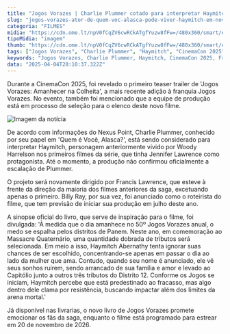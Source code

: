 ```yaml
---
title: "Jogos Vorazes | Charlie Plummer cotado para interpretar Haymitch no novo filme da saga"
slug: "jogos-vorazes-ator-de-quem-voc-alasca-pode-viver-haymitch-em-novo-filme"
categoria: "FILMES"
midia: "https://cdn.ome.lt/npV0fCqZV6cwRCkATgfYuzw8fFw=/480x360/smart/extras/conteudos/jogos-vorazes-woody.jpg"
tipoMidia: "imagem"
thumb: "https://cdn.ome.lt/npV0fCqZV6cwRCkATgfYuzw8fFw=/480x360/smart/extras/conteudos/jogos-vorazes-woody.jpg"
tags: ["Jogos Vorazes", "Charlie Plummer", "Haymitch", "CinemaCon 2025", "Francis Lawrence", "Billy Ray", "Panem", "Massacre Quaternário"]
keywords: "Jogos Vorazes, Charlie Plummer, Haymitch, CinemaCon 2025, Francis Lawrence, Billy Ray, Panem, Massacre Quaternário"
data: "2025-04-04T20:10:37.322Z"
---
```


Durante a CinemaCon 2025, foi revelado o primeiro teaser trailer de 'Jogos Vorazes: Amanhecer na Colheita', a mais recente adição à franquia Jogos Vorazes. No evento, também foi mencionado que a equipe de produção está em processo de seleção para o elenco deste novo filme.

![Imagem da notícia](https://cdn.ome.lt/VropuA-Kuk8D7BDuXyexdcjTmCA=/fit-in/837x500/smart/uploads/conteudo/fotos/charlie-plummer-jogos-vorazes.png)

De acordo com informações do Nexus Point, Charlie Plummer, conhecido por seu papel em 'Quem é Você, Alasca?', está sendo considerado para interpretar Haymitch, personagem anteriormente vivido por Woody Harrelson nos primeiros filmes da série, que tinha Jennifer Lawrence como protagonista. Até o momento, a produção não confirmou oficialmente a escalação de Plummer.

O projeto será novamente dirigido por Francis Lawrence, que esteve à frente da direção da maioria dos filmes anteriores da saga, excetuando apenas o primeiro. Billy Ray, por sua vez, foi anunciado como o roteirista do filme, que tem previsão de iniciar sua produção em julho deste ano.

A sinopse oficial do livro, que serve de inspiração para o filme, foi divulgada: 'À medida que o dia amanhece no 50º Jogos Vorazes anual, o medo se espalha pelos distritos de Panem. Neste ano, em comemoração ao Massacre Quaternário, uma quantidade dobrada de tributos será selecionada. Em meio a isso, Haymitch Abernathy tenta ignorar suas chances de ser escolhido, concentrando-se apenas em passar o dia ao lado da mulher que ama. Contudo, quando seu nome é anunciado, ele vê seus sonhos ruírem, sendo arrancado de sua família e amor e levado ao Capitólio junto a outros três tributos do Distrito 12. Conforme os Jogos se iniciam, Haymitch percebe que está predestinado ao fracasso, mas algo dentro dele clama por resistência, buscando impactar além dos limites da arena mortal.'

Já disponível nas livrarias, o novo livro de Jogos Vorazes promete emocionar os fãs da saga, enquanto o filme está programado para estrear em 20 de novembro de 2026.